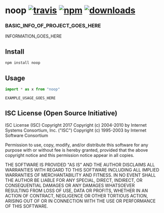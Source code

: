 # noop [![travis][travis-image]][travis-url] [![npm][npm-image]][npm-url] [![downloads][downloads-image]][downloads-url]

  [travis-image]: https://travis-ci.org/CraigglesO/noop.svg?branch=master
  [travis-url]: https://travis-ci.org/CraigglesO/noop
  [npm-image]: https://img.shields.io/npm/v/noop.svg
  [npm-url]: https://npmjs.org/package/noop
  [downloads-image]: https://img.shields.io/npm/dm/noop.svg
  [downloads-url]: https://npmjs.org/package/noop

  ### BASIC_INFO_OF_PROJECT_GOES_HERE

  INFORMATION_GOES_HERE

  ## Install

  ``` typescript
  npm install noop
  ```

  ## Usage
  ``` typescript
  import * as x from "noop"

  EXAMPLE_USAGE_GOES_HERE

  ```

  ## ISC License (Open Source Initiative)

  ISC License (ISC)
  Copyright 2017 <CraigglesO>
  Copyright (c) 2004-2010 by Internet Systems Consortium, Inc. ("ISC")
  Copyright (c) 1995-2003 by Internet Software Consortium


  Permission to use, copy, modify, and/or distribute this software for any purpose with or without fee is hereby granted, provided that the above copyright notice and this permission notice appear in all copies.

  THE SOFTWARE IS PROVIDED "AS IS" AND THE AUTHOR DISCLAIMS ALL WARRANTIES WITH REGARD TO THIS SOFTWARE INCLUDING ALL IMPLIED WARRANTIES OF MERCHANTABILITY AND FITNESS. IN NO EVENT SHALL THE AUTHOR BE LIABLE FOR ANY SPECIAL, DIRECT, INDIRECT, OR CONSEQUENTIAL DAMAGES OR ANY DAMAGES WHATSOEVER RESULTING FROM LOSS OF USE, DATA OR PROFITS, WHETHER IN AN ACTION OF CONTRACT, NEGLIGENCE OR OTHER TORTIOUS ACTION, ARISING OUT OF OR IN CONNECTION WITH THE USE OR PERFORMANCE OF THIS SOFTWARE.
  